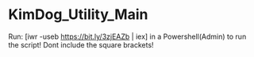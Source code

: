 # KimDog_Utility_Main

Run: [iwr -useb https://bit.ly/3zjEAZb | iex] in a Powershell(Admin) to run the script! Dont include the square brackets!

